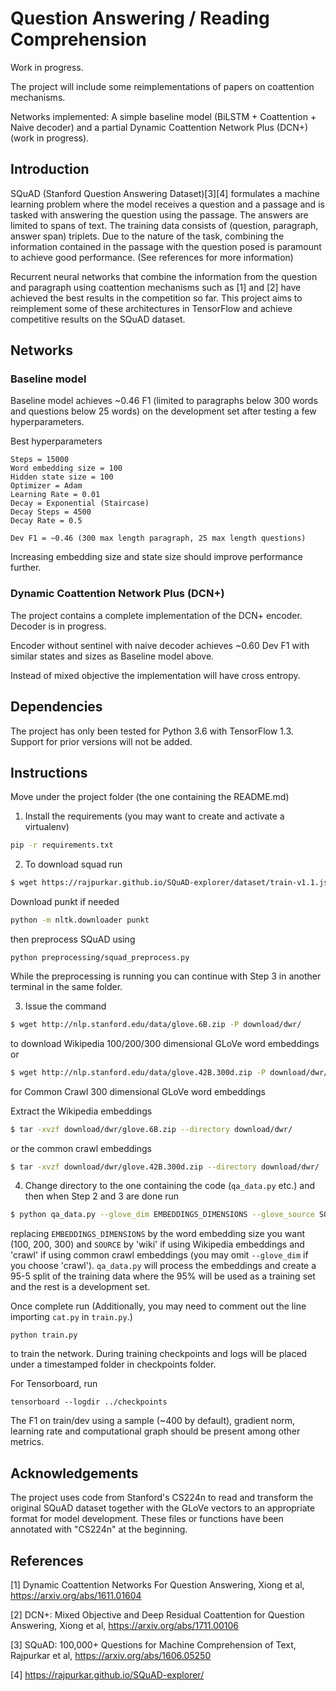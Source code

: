 Question Answering / Reading Comprehension
==========================================

Work in progress.

The project will include some reimplementations of papers on coattention mechanisms. 

Networks implemented: A simple baseline model (BiLSTM + Coattention + Naive decoder) and a partial Dynamic Coattention Network Plus (DCN+) (work in progress).

## Introduction

SQuAD (Stanford Question Answering Dataset)[3][4] formulates a machine learning problem where the model receives a question and a passage and is tasked with answering the question using the passage. The answers are limited to spans of text. The training data consists of (question, paragraph, answer span) triplets. Due to the nature of the task, combining the information contained in the passage with the question posed is paramount to achieve good performance. (See references for more information)

Recurrent neural networks that combine the information from the question and paragraph using coattention mechanisms such as [1] and [2] have achieved the best results in the competition so far. This project aims to reimplement some of these architectures in TensorFlow and achieve competitive results on the SQuAD dataset.

## Networks

### Baseline model
Baseline model achieves ~0.46 F1 (limited to paragraphs below 300 words and questions below 25 words) on the development set after testing a few hyperparameters.

Best hyperparameters
```
Steps = 15000
Word embedding size = 100
Hidden state size = 100
Optimizer = Adam
Learning Rate = 0.01
Decay = Exponential (Staircase)
Decay Steps = 4500
Decay Rate = 0.5

Dev F1 = ~0.46 (300 max length paragraph, 25 max length questions)
```
Increasing embedding size and state size should improve performance further.

### Dynamic Coattention Network Plus (DCN+)
The project contains a complete implementation of the DCN+ encoder. Decoder is in progress. 

Encoder without sentinel with naive decoder achieves ~0.60 Dev F1 with similar states and sizes as Baseline model above.

Instead of mixed objective the implementation will have cross entropy.

## Dependencies

The project has only been tested for Python 3.6 with TensorFlow 1.3. Support for prior versions will not be added.

## Instructions

Move under the project folder (the one containing the README.md)

1. Install the requirements (you may want to create and activate a virtualenv)
``` sh
pip -r requirements.txt
```

2. To download squad run
``` sh
$ wget https://rajpurkar.github.io/SQuAD-explorer/dataset/train-v1.1.json https://rajpurkar.github.io/SQuAD-explorer/dataset/dev-v1.1.json -P download/squad/
```
Download punkt if needed
``` sh
python -m nltk.downloader punkt
```
then preprocess SQuAD using
```
python preprocessing/squad_preprocess.py
```
While the preprocessing is running you can continue with Step 3 in another terminal in the same folder. 

3. Issue the command
``` sh
$ wget http://nlp.stanford.edu/data/glove.6B.zip -P download/dwr/
```
to download Wikipedia 100/200/300 dimensional GLoVe word embeddings or
``` sh
$ wget http://nlp.stanford.edu/data/glove.42B.300d.zip -P download/dwr/
```
for Common Crawl 300 dimensional GLoVe word embeddings

Extract the Wikipedia embeddings
``` sh
$ tar -xvzf download/dwr/glove.6B.zip --directory download/dwr/
```
or the common crawl embeddings
``` sh
$ tar -xvzf download/dwr/glove.42B.300d.zip --directory download/dwr/
```
4. Change directory to the one containing the code (`qa_data.py` etc.) and then when Step 2 and 3 are done run
``` sh
$ python qa_data.py --glove_dim EMBEDDINGS_DIMENSIONS --glove_source SOURCE
```
replacing `EMBEDDINGS_DIMENSIONS` by the word embedding size you want (100, 200, 300) and `SOURCE` by 'wiki' if using Wikipedia embeddings and 'crawl' if using common crawl embeddings (you may omit `--glove_dim` if you choose 'crawl'). `qa_data.py` will process the embeddings and create a 95-5 split of the training data where the 95% will be used as a training set and the rest is a development set.

Once complete run (Additionally, you may need to comment out the line importing `cat.py` in `train.py`.)
```
python train.py
```
to train the network. During training checkpoints and logs will be placed under a timestamped folder in checkpoints folder.

For Tensorboard, run
```
tensorboard --logdir ../checkpoints
```
The F1 on train/dev using a sample (~400 by default), gradient norm, learning rate and computational graph should be present among other metrics.

## Acknowledgements

The project uses code from Stanford's CS224n to read and transform the original SQuAD dataset together with the GLoVe vectors to an appropriate format for model development. These files or functions have been annotated with "CS224n" at the beginning.

## References

[1] Dynamic Coattention Networks For Question Answering, Xiong et al, https://arxiv.org/abs/1611.01604

[2] DCN+: Mixed Objective and Deep Residual Coattention for Question Answering, Xiong et al, https://arxiv.org/abs/1711.00106

[3] SQuAD: 100,000+ Questions for Machine Comprehension of Text, Rajpurkar et al, https://arxiv.org/abs/1606.05250

[4] https://rajpurkar.github.io/SQuAD-explorer/
